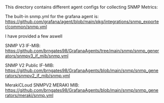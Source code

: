 This directory contains different agent configs for collecting SNMP Metrics:


The built-in snmp.yml for the grafana agent is:
https://github.com/grafana/agent/blob/main/pkg/integrations/snmp_exporter/common/snmp.yml


I have provided a few aswell

SNMP V3 IF-MIB:
https://github.com/brngates98/GrafanaAgents/tree/main/snmp/snmp_generators/snmpv3_if_mib/snmp.yml

SNMP V2 Public IF-MIB:
https://github.com/brngates98/GrafanaAgents/blob/main/snmp/snmp_generators/snmpv2_if_mib/snmp.yml

MerakiCLoud SNMPV2 MERAKI MIB:
https://github.com/brngates98/GrafanaAgents/blob/main/snmp/snmp_generators/meraki/snmp.yml